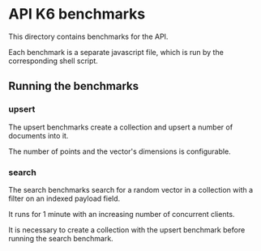 # API K6 benchmarks

This directory contains benchmarks for the API.

Each benchmark is a separate javascript file, which is run by the corresponding shell script.

## Running the benchmarks

### upsert

The upsert benchmarks create a collection and upsert a number of documents into it.

The number of points and the vector's dimensions is configurable.

### search

The search benchmarks search for a random vector in a collection with a filter on an indexed payload field.

It runs for 1 minute with an increasing number of concurrent clients.

It is necessary to create a collection with the upsert benchmark before running the search benchmark.